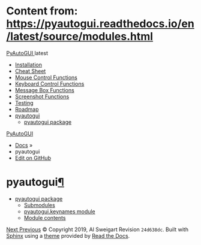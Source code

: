 # Content from: https://pyautogui.readthedocs.io/en/latest/source/modules.html

[ PyAutoGUI ](https://pyautogui.readthedocs.io/en/latest/index.html)
latest 
  * [Installation](https://pyautogui.readthedocs.io/en/latest/install.html)
  * [Cheat Sheet](https://pyautogui.readthedocs.io/en/latest/quickstart.html)
  * [Mouse Control Functions](https://pyautogui.readthedocs.io/en/latest/mouse.html)
  * [Keyboard Control Functions](https://pyautogui.readthedocs.io/en/latest/keyboard.html)
  * [Message Box Functions](https://pyautogui.readthedocs.io/en/latest/msgbox.html)
  * [Screenshot Functions](https://pyautogui.readthedocs.io/en/latest/screenshot.html)
  * [Testing](https://pyautogui.readthedocs.io/en/latest/tests.html)
  * [Roadmap](https://pyautogui.readthedocs.io/en/latest/roadmap.html)
  * [pyautogui](https://pyautogui.readthedocs.io/en/latest/source/modules.html)
    * [pyautogui package](https://pyautogui.readthedocs.io/en/latest/source/pyautogui.html)


[PyAutoGUI](https://pyautogui.readthedocs.io/en/latest/index.html)
  * [Docs](https://pyautogui.readthedocs.io/en/latest/index.html) »
  * pyautogui
  * [ Edit on GitHub](https://github.com/asweigart/pyautogui/blob/master/docs/source/modules.rst)


# pyautogui[¶](https://pyautogui.readthedocs.io/en/latest/source/modules.html#pyautogui "Permalink to this headline")
  * [pyautogui package](https://pyautogui.readthedocs.io/en/latest/source/pyautogui.html)
    * [Submodules](https://pyautogui.readthedocs.io/en/latest/source/pyautogui.html#submodules)
    * [pyautogui.keynames module](https://pyautogui.readthedocs.io/en/latest/source/pyautogui.html#pyautogui-keynames-module)
    * [Module contents](https://pyautogui.readthedocs.io/en/latest/source/pyautogui.html#module-contents)


[Next ](https://pyautogui.readthedocs.io/en/latest/source/pyautogui.html "pyautogui package") [ Previous](https://pyautogui.readthedocs.io/en/latest/roadmap.html "Roadmap")
© Copyright 2019, Al Sweigart  Revision `24d638dc`. 
Built with [Sphinx](http://sphinx-doc.org/) using a [theme](https://github.com/rtfd/sphinx_rtd_theme) provided by [Read the Docs](https://readthedocs.org). 
